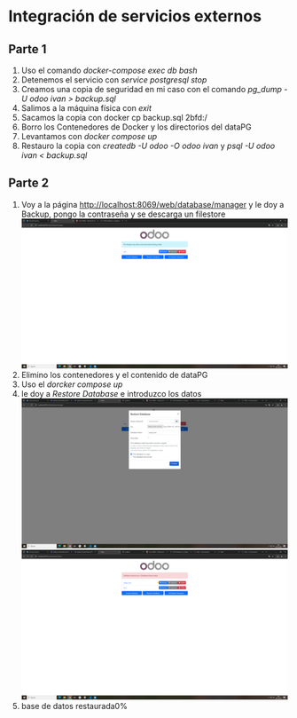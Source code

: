 # Integración de servicios externos
## Parte 1
1. Uso el comando *docker-compose exec db bash*
2. Detenemos el servicio con *service postgresql stop*
3. Creamos una copia de seguridad en mi caso con el comando *pg_dump -U odoo ivan > backup.sql*
4. Salimos a la máquina física con *exit*
5. Sacamos la copia con docker cp backup.sql 2bfd:/
6. Borro los Contenedores de Docker y los directorios del dataPG
7. Levantamos con *docker compose up*
8. Restauro la copia con *createdb -U odoo -O odoo ivan* y *psql -U odoo ivan < backup.sql*


## Parte 2
1. Voy a la página [http://localhost:8069/web/database/manager](http://localhost:8069/web/database/manager) y le doy a Backup, pongo la contraseña y se descarga un filestore
   ![alt text](image.png)
2. Elimino los contenedores y el contenido de dataPG
3. Uso el *dorcker compose up*
4. le doy a *Restore Database* e introduzco los datos
    ![alt text](image-3.png)
    ![alt text](image-4.png)
5. base de datos restaurada0%

